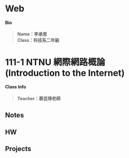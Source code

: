 # Web
#### Bio  
>**Name：李承恩**  
>**Class：科技系二年級**  

# 111-1 NTNU 網際網路概論 (Introduction to the Internet)  
#### Class Info
>**Teacher：蔡芸琤老師**

######

## Notes  

## HW  

## Projects  
